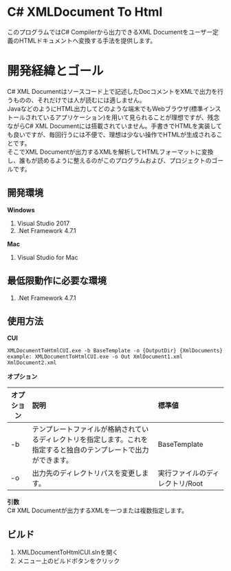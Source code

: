 # C# XMLDocument To Html
このプログラムではC# Compilerから出力できるXML Documentをユーザー定義のHTMLドキュメントへ変換する手法を提供します。  

# 開発経緯とゴール
C# XML Documentはソースコード上で記述したDocコメントをXMLで出力を行うものの、それだけでは人が読むには適しません。  
JavaなどのようにHTML出力してどのような端末でもWebブラウザ(標準インストールされているアプリケーション)を用いて見られることが理想ですが、残念ながらC# XML Documentには搭載されていません。手書きでHTMLを実装しても良いですが、毎回行うには不便で、理想は少ない操作でHTMLが生成されることです。  
そこでXML Documentが出力するXMLを解析してHTMLフォーマットに変換し、誰もが読めるように整えるのがこのプログラムおよび、プロジェクトのゴールです。  

## 開発環境
**Windows**
1. Visual Studio 2017
2. .Net Framework 4.7.1

**Mac**
1. Visual Studio for Mac

## 最低限動作に必要な環境
1. .Net Framework 4.7.1

## 使用方法
**CUI**
```
XMLDocumentToHtmlCUI.exe -b BaseTemplate -o {OutputDir} {XmlDocuments}
example: XMLDocumentToHtmlCUI.exe -o Out XmlDocument1.xml XmlDocument2.xml
```

**オプション**  

| オプション | 説明 | 標準値 |
|-----|:----|:----|
|-b   |テンプレートファイルが格納されているディレクトリを指定します。これを指定すると独自のテンプレートで出力ができます。|BaseTemplate|
|-o   |出力先のディレクトリパスを変更します。|実行ファイルのディレクトリ/Root|

**引数**  
C# XML Documentが出力するXMLを一つまたは複数指定します。

## ビルド
1. XMLDocumentToHtmlCUI.slnを開く
2. メニュー上のビルドボタンをクリック
